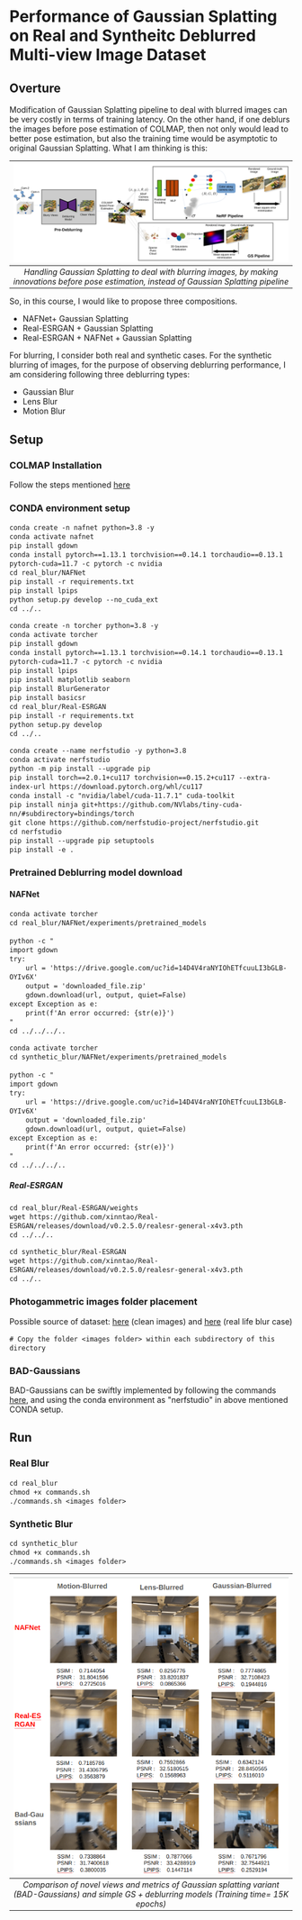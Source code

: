# Performance of Gaussian Splatting on Real and Syntheitc Deblurred Multi-view Image Dataset

## Overture
Modification of Gaussian Splatting pipeline to deal with blurred images can be very costly in terms of training latency. On the other hand, if one deblurs the images before pose estimation of COLMAP, then not only would lead to better pose estimation, but also the training time would be asymptotic to original Gaussian Splatting. What I am thinking is this:

| ![Main Scheme](main_scheme.png) |
|:--:|
| *Handling Gaussian Splatting to deal with blurring images, by making innovations before pose estimation, instead of Gaussian Splatting pipeline* |



So, in this course, I would like to propose three compositions.

* NAFNet+ Gaussian Splatting
* Real-ESRGAN + Gaussian Splatting
* Real-ESRGAN + NAFNet + Gaussian Splatting

For blurring, I consider both real and synthetic cases. For the synthetic blurring of images, for the purpose of observing deblurring performance, I am considering following three deblurring types:

* Gaussian Blur
* Lens Blur
* Motion Blur


## Setup
### COLMAP Installation
Follow the steps mentioned [here](https://github.com/superdianuj/colmap_installation_directs)


### CONDA environment setup
```code
conda create -n nafnet python=3.8 -y
conda activate nafnet
pip install gdown
conda install pytorch==1.13.1 torchvision==0.14.1 torchaudio==0.13.1 pytorch-cuda=11.7 -c pytorch -c nvidia
cd real_blur/NAFNet
pip install -r requirements.txt
pip install lpips
python setup.py develop --no_cuda_ext
cd ../..
```

```code 
conda create -n torcher python=3.8 -y
conda activate torcher
pip install gdown
conda install pytorch==1.13.1 torchvision==0.14.1 torchaudio==0.13.1 pytorch-cuda=11.7 -c pytorch -c nvidia
pip install lpips
pip install matplotlib seaborn
pip install BlurGenerator
pip install basicsr
cd real_blur/Real-ESRGAN
pip install -r requirements.txt
python setup.py develop
cd ../..
```


```code
conda create --name nerfstudio -y python=3.8
conda activate nerfstudio
python -m pip install --upgrade pip
pip install torch==2.0.1+cu117 torchvision==0.15.2+cu117 --extra-index-url https://download.pytorch.org/whl/cu117
conda install -c "nvidia/label/cuda-11.7.1" cuda-toolkit
pip install ninja git+https://github.com/NVlabs/tiny-cuda-nn/#subdirectory=bindings/torch
git clone https://github.com/nerfstudio-project/nerfstudio.git
cd nerfstudio
pip install --upgrade pip setuptools
pip install -e .
```



### Pretrained Deblurring model download
#### NAFNet
```code
conda activate torcher
cd real_blur/NAFNet/experiments/pretrained_models

python -c "
import gdown
try:
    url = 'https://drive.google.com/uc?id=14D4V4raNYIOhETfcuuLI3bGLB-OYIv6X'
    output = 'downloaded_file.zip'
    gdown.download(url, output, quiet=False)
except Exception as e:
    print(f'An error occurred: {str(e)}')
"
cd ../../../..
```


```code
conda activate torcher
cd synthetic_blur/NAFNet/experiments/pretrained_models

python -c "
import gdown
try:
    url = 'https://drive.google.com/uc?id=14D4V4raNYIOhETfcuuLI3bGLB-OYIv6X'
    output = 'downloaded_file.zip'
    gdown.download(url, output, quiet=False)
except Exception as e:
    print(f'An error occurred: {str(e)}')
"
cd ../../../..
```


##### Real-ESRGAN
```code
cd real_blur/Real-ESRGAN/weights
wget https://github.com/xinntao/Real-ESRGAN/releases/download/v0.2.5.0/realesr-general-x4v3.pth
cd ../../..
```


```code
cd synthetic_blur/Real-ESRGAN
wget https://github.com/xinntao/Real-ESRGAN/releases/download/v0.2.5.0/realesr-general-x4v3.pth
cd ../..
```

### Photogammetric images folder placement
Possible source of dataset: [here](https://www.kaggle.com/datasets/arenagrenade/llff-dataset-full) (clean images) and [here](https://drive.google.com/drive/folders/1_TkpcJnw504ZOWmgVTD7vWqPdzbk9Wx_) (real life blur case)
```code
# Copy the folder <images folder> within each subdirectory of this directory
```



### BAD-Gaussians

BAD-Gaussians can be swiftly implemented by following the commands [here](https://github.com/WU-CVGL/BAD-Gaussians), and using the conda environment as "nerfstudio" in above mentioned CONDA setup.


## Run

### Real Blur
```code
cd real_blur
chmod +x commands.sh
./commands.sh <images folder>
```


### Synthetic Blur

```code
cd synthetic_blur
chmod +x commands.sh
./commands.sh <images folder>
```


| ![Performance Comparison](performance_comp.png) |
|:--:|
| *Comparison of novel views and metrics of Gaussian splatting variant (BAD-Gaussians) and simple GS + deblurring models (Training time= 15K epochs)* |


